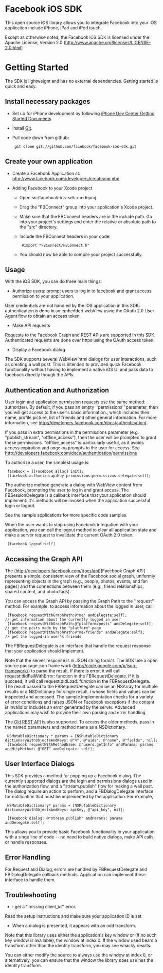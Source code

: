 Facebook iOS SDK
===========================

This open source iOS library allows you to integrate Facebook into your iOS application include iPhone, iPad and iPod touch.

Except as otherwise noted, the Facebook iOS SDK is licensed under the Apache License, Version 2.0 (http://www.apache.org/licenses/LICENSE-2.0.html)

Getting Started
===============

The SDK is lightweight and has no external dependencies. Getting started is quick and easy.

Install necessary packages
--------------------------

* Set up for iPhone development by following [iPhone Dev Center Getting Started Documents](https://developer.apple.com/iphone/index.action).

* Install [Git](http://git-scm.com/).

* Pull code down from github:

       git clone git://github.com/facebook/facebook-ios-sdk.git

Create your own application
---------------------------

* Create a Facebook Application at: http://www.facebook.com/developers/createapp.php

* Adding Facebook to your Xcode project
  * Open src/facebook-ios-sdk.xcodeproj
  * Drag the "FBConnect" group into your application's Xcode project.
  * Make sure that the FBConnect headers are in the include path. Go into your project's settings and enter the relative or absolute path to the "src" directory.
  * Include the FBConnect headers in your code:

         #import "FBConnect/FBConnect.h"

  * You should now be able to compile your project successfully.

Usage
-----

With the iOS SDK, you can do three main things:

* Authorize users: prompt users to log in to facebook and grant access permission to your application.

User credentials are not handled by the iOS application in this SDK: authentication is done in an embedded webView using the OAuth 2.0 User-Agent flow to obtain an access token.

* Make API requests

Requests to the Facebook Graph and REST APIs are supported in this SDK. Authenticated requests are done over https using the OAuth access token.

* Display a Facebook dialog

The SDK supports several WebView html dialogs for user interactions, such as creating a wall post. This is intended to provided quick Facebook functionality without having to implement a native iOS UI and pass data to facebook directly though the APIs.

Authentication and Authorization
--------------------------------

User login and application permission requests use the same method: authorize(). By default, if you pass an empty ''permissions'' parameter, then you will get access to the user's basic information., which includes their name, profile picture, list of friends and other general information. For more information, see http://developers.facebook.com/docs/authentication/.

If you pass in extra permissions in the permissions parameter (e.g. "publish_stream", "offline_access"), then the user will be prompted to grant these permissions. "offline_access" is particularly useful, as it avoids access expiration and ongoing prompts to the user for access. See http://developers.facebook.com/docs/authentication/permissions

To authorize a user, the simplest usage is:

     facebook = [[Facebook alloc] init];
     [facebook authorize:apiKey permissions:permissions delegate:self];

The authorize method generate a dialog with WebView content from Facebook, prompting the user to log in and grant access. The FBSessionDelegate is a callback interface that your application should implement: it's methods will be invoked when the application successful login or logout.

See the sample applications for more specific code samples.

When the user wants to stop using Facebook integration with your application, you can call the logout method to clear all application state and make a server request to invalidate the current OAuth 2.0 token.

     [facebook logout:self]


Accessing the Graph API
-----------------------

The (http://developers.facebook.com/docs/api)[Facebook Graph API] presents a simple, consistent view of the Facebook social graph, uniformly representing objects in the graph (e.g., people, photos, events, and fan pages) and the connections between them (e.g., friend relationships, shared content, and photo tags).

You can access the Graph API by passing the Graph Path to the ''request'' method. For example, to access information about the logged in user, call

     [facebook requestWithGraphPath:@"me" andDelegate:self];             // get information about the currently logged in user
     [facebook requestWithGraphPath:@"platform/posts" andDelegate:self]; // get the posts made by the "platform" page
     [facebook requestWithGraphPath:@"me/friends" andDelegate:self];     // get the logged-in user's friends

The FBRequestDelegate is an interface that handle the request response that your application should implement.

Note that the server response is in JSON string format. The SDK use a open source package json frame work (http://code.google.com/p/json-framework/) to parse the result. If there is error, it will call request:didFailWithError: function in the FBRequestDelegate. If it is succeed, it will call request:didLoad: function in the FBRequestDelegate. The result passed to the FBRequestDelegate can be an NSArray for multiple results or a NSDictionary for single result.
i whose fields and values can be inspected and accessed. The sample implementation checks for a variety of error conditions and raises JSON or Facebook exceptions if the content is invalid or includes an error generated by the server. Advanced applications may wish to provide their own parsing and error handling.

The [Old REST API](http://developers.facebook.com/docs/reference/rest/) is also supported. To access the older methods, pass in the named parameters and method name as a NSDictionary.

     NSMutableDictionary * params = [NSMutableDictionary dictionaryWithObjectsAndKeys: @"4", @"uids", @"name", @"fields", nil];
     [facebook requestWithMethodName: @"users.getInfo" andParams: params andHttpMethod: @"GET" andDelegate: self];


User Interface Dialogs
----------------------

This SDK provides a method for popping up a Facebook dialog. The currently supported dialogs are the login and permissions dialogs used in the authorization flow, and a "stream.publish" flow for making a wall post.  The dialog require an action to perform, and a FBDialogDelegate interface for notification that must be implemented by the application. For example,

     NSMutableDictionary* params = [NSMutableDictionary dictionaryWithObjectsAndKeys: apiKey, @"api_key", nil];

     [facebook dialog: @"stream.publish" andParams: params andDelegate:self];

This allows you to provide basic Facebook functionality in your application with a singe line of code -- no need to build native dialogs, make API calls, or handle responses.

Error Handling
--------------

For Request and Dialog, errors are handled by FBRequestDelegate and FBDialogDelegate callback methods. Application can implement these interface to handle them.

Troubleshooting
------------
* I get a ''missing client_id'' error.

Read the setup instructions and make sure your application ID is set.

* When a dialog is presented, it appears with an odd transform.

Note that this library uses either the application's key window or (if no such key window is available), the window at index 0.  If the window used bears a transform other than the identity transform, you may see whacky results.

You can either modify the source to always use the window at index 0, or alternatively, you can ensure that the window the library does use has the identity transform.

